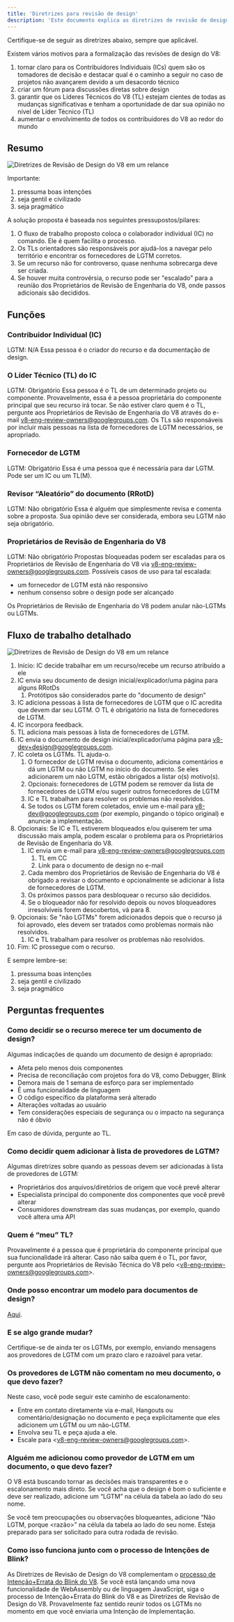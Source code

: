 ```yaml
---
title: 'Diretrizes para revisão de design'
description: 'Este documento explica as diretrizes de revisão de design do projeto V8.'
---
```

Certifique-se de seguir as diretrizes abaixo, sempre que aplicável.

Existem vários motivos para a formalização das revisões de design do V8:

1. tornar claro para os Contribuidores Individuais (ICs) quem são os tomadores de decisão e destacar qual é o caminho a seguir no caso de projetos não avançarem devido a um desacordo técnico
1. criar um fórum para discussões diretas sobre design
1. garantir que os Líderes Técnicos do V8 (TL) estejam cientes de todas as mudanças significativas e tenham a oportunidade de dar sua opinião no nível de Líder Técnico (TL)
1. aumentar o envolvimento de todos os contribuidores do V8 ao redor do mundo

## Resumo

![Diretrizes de Revisão de Design do V8 em um relance](/_img/docs/design-review-guidelines/design-review-guidelines.svg)

Importante:

1. pressuma boas intenções
1. seja gentil e civilizado
1. seja pragmático

A solução proposta é baseada nos seguintes pressupostos/pilares:

1. O fluxo de trabalho proposto coloca o colaborador individual (IC) no comando. Ele é quem facilita o processo.
1. Os TLs orientadores são responsáveis por ajudá-los a navegar pelo território e encontrar os fornecedores de LGTM corretos.
1. Se um recurso não for controverso, quase nenhuma sobrecarga deve ser criada.
1. Se houver muita controvérsia, o recurso pode ser "escalado" para a reunião dos Proprietários de Revisão de Engenharia do V8, onde passos adicionais são decididos.

## Funções

### Contribuidor Individual (IC)

LGTM: N/A
Essa pessoa é o criador do recurso e da documentação de design.

### O Líder Técnico (TL) do IC

LGTM: Obrigatório
Essa pessoa é o TL de um determinado projeto ou componente. Provavelmente, essa é a pessoa proprietária do componente principal que seu recurso irá tocar. Se não estiver claro quem é o TL, pergunte aos Proprietários de Revisão de Engenharia do V8 através do e-mail v8-eng-review-owners@googlegroups.com. Os TLs são responsáveis por incluir mais pessoas na lista de fornecedores de LGTM necessários, se apropriado.

### Fornecedor de LGTM

LGTM: Obrigatório
Essa é uma pessoa que é necessária para dar LGTM. Pode ser um IC ou um TL(M).

### Revisor “Aleatório” do documento (RRotD)

LGTM: Não obrigatório
Essa é alguém que simplesmente revisa e comenta sobre a proposta. Sua opinião deve ser considerada, embora seu LGTM não seja obrigatório.

### Proprietários de Revisão de Engenharia do V8

LGTM: Não obrigatório
Propostas bloqueadas podem ser escaladas para os Proprietários de Revisão de Engenharia do V8 via <v8-eng-review-owners@googlegroups.com>. Possíveis casos de uso para tal escalada:

- um fornecedor de LGTM está não responsivo
- nenhum consenso sobre o design pode ser alcançado

Os Proprietários de Revisão de Engenharia do V8 podem anular não-LGTMs ou LGTMs.

## Fluxo de trabalho detalhado

![Diretrizes de Revisão de Design do V8 em um relance](/_img/docs/design-review-guidelines/design-review-guidelines.svg)

1. Início: IC decide trabalhar em um recurso/recebe um recurso atribuído a ele
1. IC envia seu documento de design inicial/explicador/uma página para alguns RRotDs
    1. Protótipos são considerados parte do "documento de design"
1. IC adiciona pessoas à lista de fornecedores de LGTM que o IC acredita que devem dar seu LGTM. O TL é obrigatório na lista de fornecedores de LGTM.
1. IC incorpora feedback.
1. TL adiciona mais pessoas à lista de fornecedores de LGTM.
1. IC envia o documento de design inicial/explicador/uma página para <v8-dev+design@googlegroups.com>.
1. IC coleta os LGTMs. TL ajuda-o.
    1. O fornecedor de LGTM revisa o documento, adiciona comentários e dá um LGTM ou não LGTM no início do documento. Se eles adicionarem um não LGTM, estão obrigados a listar o(s) motivo(s).
    1. Opcionais: fornecedores de LGTM podem se remover da lista de fornecedores de LGTM e/ou sugerir outros fornecedores de LGTM
    1. IC e TL trabalham para resolver os problemas não resolvidos.
    1. Se todos os LGTM forem coletados, envie um e-mail para v8-dev@googlegroups.com (por exemplo, pingando o tópico original) e anuncie a implementação.
1. Opcionais: Se IC e TL estiverem bloqueados e/ou quiserem ter uma discussão mais ampla, podem escalar o problema para os Proprietários de Revisão de Engenharia do V8.
    1. IC envia um e-mail para v8-eng-review-owners@googlegroups.com
        1. TL em CC
        1. Link para o documento de design no e-mail
    1. Cada membro dos Proprietários de Revisão de Engenharia do V8 é obrigado a revisar o documento e opcionalmente se adicionar à lista de fornecedores de LGTM.
    1. Os próximos passos para desbloquear o recurso são decididos.
    1. Se o bloqueador não for resolvido depois ou novos bloqueadores irresolvíveis forem descobertos, vá para 8.
1. Opcionais: Se "não LGTMs" forem adicionados depois que o recurso já foi aprovado, eles devem ser tratados como problemas normais não resolvidos.
    1. IC e TL trabalham para resolver os problemas não resolvidos.
1. Fim: IC prossegue com o recurso.

E sempre lembre-se:

1. pressuma boas intenções
1. seja gentil e civilizado
1. seja pragmático

## Perguntas frequentes

### Como decidir se o recurso merece ter um documento de design?

Algumas indicações de quando um documento de design é apropriado:

- Afeta pelo menos dois componentes
- Precisa de reconciliação com projetos fora do V8, como Debugger, Blink
- Demora mais de 1 semana de esforço para ser implementado
- É uma funcionalidade de linguagem
- O código específico da plataforma será alterado
- Alterações voltadas ao usuário
- Tem considerações especiais de segurança ou o impacto na segurança não é óbvio

Em caso de dúvida, pergunte ao TL.

### Como decidir quem adicionar à lista de provedores de LGTM?

Algumas diretrizes sobre quando as pessoas devem ser adicionadas à lista de provedores de LGTM:

- Proprietários dos arquivos/diretórios de origem que você prevê alterar
- Especialista principal do componente dos componentes que você prevê alterar
- Consumidores downstream das suas mudanças, por exemplo, quando você altera uma API

### Quem é “meu” TL?

Provavelmente é a pessoa que é proprietária do componente principal que sua funcionalidade irá alterar. Caso não saiba quem é o TL, por favor, pergunte aos Proprietários de Revisão Técnica do V8 pelo &lt;v8-eng-review-owners@googlegroups.com>.

### Onde posso encontrar um modelo para documentos de design?

[Aqui](https://docs.google.com/document/d/1CWNKvxOYXGMHepW31hPwaFz9mOqffaXnuGqhMqcyFYo/template/preview).

### E se algo grande mudar?

Certifique-se de ainda ter os LGTMs, por exemplo, enviando mensagens aos provedores de LGTM com um prazo claro e razoável para vetar.

### Os provedores de LGTM não comentam no meu documento, o que devo fazer?

Neste caso, você pode seguir este caminho de escalonamento:

- Entre em contato diretamente via e-mail, Hangouts ou comentário/designação no documento e peça explicitamente que eles adicionem um LGTM ou um não-LGTM.
- Envolva seu TL e peça ajuda a ele.
- Escale para &lt;v8-eng-review-owners@googlegroups.com>.

### Alguém me adicionou como provedor de LGTM em um documento, o que devo fazer?

O V8 está buscando tornar as decisões mais transparentes e o escalonamento mais direto. Se você acha que o design é bom o suficiente e deve ser realizado, adicione um “LGTM” na célula da tabela ao lado do seu nome.

Se você tem preocupações ou observações bloqueantes, adicione “Não LGTM, porque \<razão>” na célula da tabela ao lado do seu nome. Esteja preparado para ser solicitado para outra rodada de revisão.

### Como isso funciona junto com o processo de Intenções de Blink?

As Diretrizes de Revisão de Design do V8 complementam o [processo de Intenção+Errata do Blink do V8](/docs/feature-launch-process). Se você está lançando uma nova funcionalidade de WebAssembly ou de linguagem JavaScript, siga o processo de Intenção+Errata do Blink do V8 e as Diretrizes de Revisão de Design do V8. Provavelmente faz sentido reunir todos os LGTMs no momento em que você enviaria uma Intenção de Implementação.
